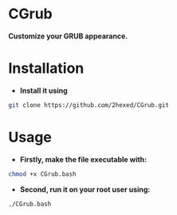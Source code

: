 # CGrub
**Customize your GRUB appearance.**

# Installation

+ **Install it using**

```bash
git clone https://github.com/2hexed/CGrub.git
```

# Usage
+ **Firstly, make the file executable with:** 

```bash
chmod +x CGrub.bash
```

+ **Second, run it on your root user using:**

```bash
./CGrub.bash
```
